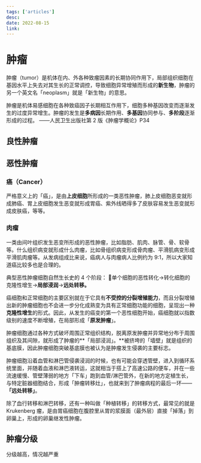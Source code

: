 ```yaml
---
tags: ['articles']
desc: 
date: 2022-08-15
link: 
---
```


# 肿瘤
肿瘤（tumor）是机体在内、外各种致瘤因素的长期协同作用下，局部组织细胞在基因水平上失去对其生长的正常调控，导致细胞异常增殖而形成的**新生物**，肿瘤的另一个英文名「neoplasm」就是「新生物」的意思。


肿瘤是机体易感细胞在各种致癌因子长期相互作用下，细胞多种基因改变而逐渐发生的过度异常增生。肿瘤的发生是**多病因**长期作用、**多基因**协同参与、**多阶段**逐渐形成的过程。
——人民卫生出版社第 2 版《肿瘤学概论》P34

## 良性肿瘤
## 恶性肿瘤
### 癌（Cancer）
严格意义上的「癌」，是由**上皮细胞**所形成的一类恶性肿瘤，肺上皮细胞恶变就形成肺癌、胃上皮细胞发生恶变就形成胃癌、紫外线晒得多了皮肤容易发生恶变就形成皮肤癌，等等。

### 肉瘤
一类由间叶组织发生恶变所形成的恶性肿瘤，比如脂肪、肌肉、脉管、骨、软骨等。什么组织病变就形成什么肉瘤，比如骨组织病变形成骨肉瘤、平滑肌病变形成平滑肌肉瘤等。从发病组成比来说，癌病人与肉瘤病人比例约为 9:1，所以大家知道癌比较多也是合理的。


典型恶性肿瘤细胞自然生长史的 4 个阶段：
🔴单个细胞的恶性转化→转化细胞的克隆性增生→**局部浸润**→**远处转移。**

癌细胞和正常细胞的主要区别就在于它具有**不受控的分裂增殖能力**，而且分裂增殖出新的肿瘤细胞也不会进一步分化成熟变为具有正常细胞功能的细胞，呈现出一种**克隆性增生**的形式。因此，从发生的癌变的第一个恶性细胞开始，癌细胞就以指数级别的速度不断增殖，在局部形成「**原发肿瘤**」。


肿瘤细胞通过各种方式破坏周围正常组织结构，脱离原发肿瘤并异常地分布于周围组织及其间隙，就形成了肿瘤的**「局部浸润」。**被挤垮的「墙壁」就是组织的基底膜，因此肿瘤细胞突破基底膜也被认为是肿瘤发生侵袭的主要标志。

肿瘤细胞沿着血管和淋巴管侵袭浸润的时候，也有可能会穿透管壁，进入到循环系统里面，并随着血液和淋巴液转运，这就相当于搭上了高速公路的便车，并在一些流速缓慢、管壁薄弱的地方「下车」跑到血管/淋巴管外，在新的地方定植生长，与特定脏器细胞结合，形成「肿瘤转移灶」，也就来到了肿瘤病程的最后一环——**「远处转移」**。

除了血行转移和淋巴转移，还有一种叫做「种植转移」的转移方式，最常见的就是 Krukenberg 瘤，是由胃癌细胞在腹腔里从胃的浆膜面（最外层）直接「掉落」到卵巢上，形成的卵巢继发性肿瘤。


## 肿瘤分级

分级越高，情况越严重

